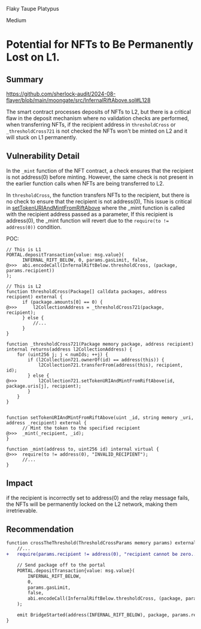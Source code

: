 Flaky Taupe Platypus

Medium

# Potential for NFTs to Be Permanently Lost on L1.

## Summary

https://github.com/sherlock-audit/2024-08-flayer/blob/main/moongate/src/InfernalRiftAbove.sol#L128

The smart contract processes deposits of NFTs to L2, but there is a critical flaw in the deposit mechanism where no validation checks are performed, when transferring NFTs, if the recipient address in `thresholdCross` or `_thresholdCross721` is not checked the NFTs won't be minted on L2 and it will stuck on L1 permanently.

## Vulnerability Detail
In the `_mint` function of the NFT contract, a check ensures that the recipient is not address(0) before minting. However, the same check is not present in the earlier function calls when NFTs are being transferred to L2. 

In `thresholdCross`, the function transfers NFTs to the recipient, but there is no check to ensure that the recipient is not address(0), This issue is critical in [setTokenURIAndMintFromRiftAbove](https://github.com/sherlock-audit/2024-08-flayer/blob/main/moongate/src/libs/ERC721Bridgable.sol#L119-L129) where the _mint function is called with the recipient address passed as a parameter, If this recipient is address(0), the _mint function will revert due to the `require(to != address(0))` condition.


POC: 
```solidity
// This is L1
PORTAL.depositTransaction{value: msg.value}(
      INFERNAL_RIFT_BELOW, 0, params.gasLimit, false,
@>>>  abi.encodeCall(InfernalRiftBelow.thresholdCross, (package, params.recipient))
);

// This is L2
function thresholdCross(Package[] calldata packages, address recipient) external {
      if (package.amounts[0] == 0) {
@>>>      l2CollectionAddress = _thresholdCross721(package, recipient);
      } else {
          //...
      }
}

function _thresholdCross721(Package memory package, address recipient) internal returns(address l2CollectionAddress) {
    for (uint256 j; j < numIds; ++j) {
        if (l2Collection721.ownerOf(id) == address(this)) {
            l2Collection721.transferFrom(address(this), recipient, id);
        } else {
@>>>        l2Collection721.setTokenURIAndMintFromRiftAbove(id, package.uris[j], recipient);
        }
    }
}


function setTokenURIAndMintFromRiftAbove(uint _id, string memory _uri, address _recipient) external {
      // Mint the token to the specified recipient
@>>>  _mint(_recipient, _id);
}

function _mint(address to, uint256 id) internal virtual {
@>>>  require(to != address(0), "INVALID_RECIPIENT");
      //...
}
```

## Impact
if the recipient is incorrectly set to address(0) and the relay message fails, the NFTs will be permanently locked on the L2 network, 
making them irretrievable.

## Recommendation

```diff
function crossTheThreshold(ThresholdCrossParams memory params) external payable {
    //...
+   require(params.recipient != address(0), "recipient cannot be zero..."); 

    // Send package off to the portal
    PORTAL.depositTransaction{value: msg.value}(
        INFERNAL_RIFT_BELOW,
        0,
        params.gasLimit,
        false,
        abi.encodeCall(InfernalRiftBelow.thresholdCross, (package, params.recipient))
    );

    emit BridgeStarted(address(INFERNAL_RIFT_BELOW), package, params.recipient);
}
```